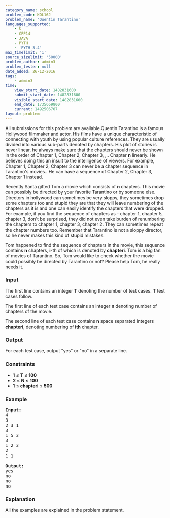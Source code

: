 ```yaml
---
category_name: school
problem_code: KOL16J
problem_name: 'Quentin Tarantino'
languages_supported:
    - C
    - CPP14
    - JAVA
    - PYTH
    - 'PYTH 3.4'
max_timelimit: '1'
source_sizelimit: '50000'
problem_author: admin3
problem_tester: null
date_added: 26-12-2016
tags:
    - admin3
time:
    view_start_date: 1482831600
    submit_start_date: 1482831600
    visible_start_date: 1482831600
    end_date: 1735669800
    current: 1492506707
layout: problem
---
```

All submissions for this problem are available.Quentin Tarantino is a famous Hollywood filmmaker and actor. His films have a unique characteristic of connecting with youth by using popular culture references. They are usually divided into various sub-parts denoted by chapters. His plot of stories is never linear, he always make sure that the chapters should never be shown in the order of Chapter 1, Chapter 2, Chapter 3, ,.. Chapter **n** linearly. He believes doing this an insult to the intelligence of viewers. For example, Chapter 1, Chapter 2, Chapter 3 can never be a chapter sequence in Tarantino's movies.. He can have a sequence of Chapter 2, Chapter 3, Chapter 1 instead.

Recently Santa gifted Tom a movie which consists of **n** chapters. This movie can possibly be directed by your favorite Tarantino or by someone else. Directors in hollywood can sometimes be very sloppy, they sometimes drop some chapters too and stupid they are that they will leave numbering of the chapters as it is and one can easily identify the chapters that were dropped. For example, if you find the sequence of chapters as - chapter 1, chapter 5, chapter 3, don't be surprised, they did not even take burden of renumbering the chapters to chapter 1, chapter 3, chapter 2. They can sometimes repeat the chapter numbers too. Remember that Tarantino is not a sloppy director, so he never makes this kind of stupid mistakes.

Tom happened to find the sequence of chapters in the movie, this sequence contains **n** chapters, **i**-th of which is denoted by **chapteri**. Tom is a big fan of movies of Tarantino. So, Tom would like to check whether the movie could possibly be directed by Tarantino or not? Please help Tom, he really needs it.

### Input

The first line contains an integer **T** denoting the number of test cases. **T** test cases follow.

The first line of each test case contains an integer **n** denoting number of chapters of the movie.

The second line of each test case contains **n** space separated integers **chapteri**, denoting numbering of **ith** chapter.

### Output

For each test case, output "yes" or "no" in a separate line.

### Constraints

- **1** ≤ **T** ≤ **100**
- **2** ≤ **N** ≤ **100**
- **1** ≤ **chapteri** ≤ **500**

### Example

<pre><b>Input:</b>
4
3
2 3 1
3
1 5 3
3
1 2 3
2
1 1

<b>Output:</b>
yes
no
no
no
</pre>
### Explanation

All the examples are explained in the problem statement.
